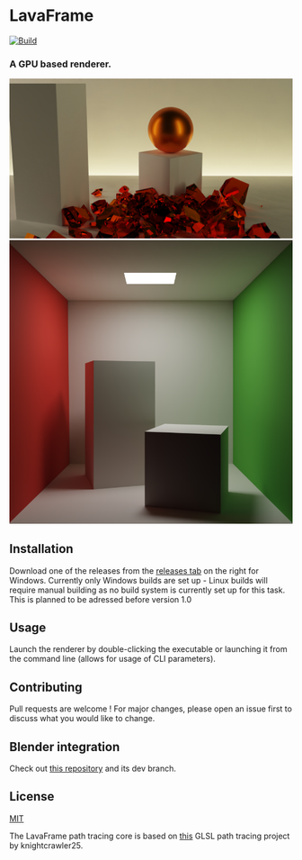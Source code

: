 # LavaFrame
[![Build](https://github.com/LavaFrame/LavaFrame/actions/workflows/msbuild.yml/badge.svg)](https://github.com/LavaFrame/LavaFrame/actions/workflows/msbuild.yml)
### A GPU based renderer.
![showcase1](showcase.jpg)
![showcase2](showcase2.jpg)

## Installation
Download one of the releases from the [releases tab](https://github.com/LavaFrame/LavaFrame/releases) on the right for Windows. Currently only Windows builds are set up - Linux builds will require manual building as no build system is currently set up for this task. This is planned to be adressed before version 1.0

## Usage
Launch the renderer by double-clicking the executable or launching it from the command line (allows for usage of CLI parameters).

## Contributing
Pull requests are welcome ! For major changes, please open an issue first to discuss what you would like to change.

## Blender integration
Check out [this repository](https://github.com/LavaFrame/Blender-LavaFrame) and its dev branch.

## License
[MIT](https://choosealicense.com/licenses/mit/)

The LavaFrame path tracing core is based on [this](https://github.com/knightcrawler25/GLSL-PathTracer) GLSL path tracing project by knightcrawler25.
